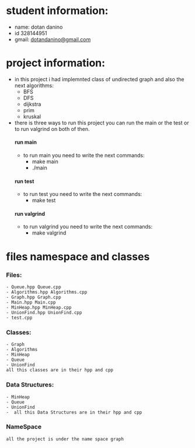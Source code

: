 # student information:
- name: dotan danino
- id 328144951
- gmail: dotandanino@gmail.com
# project information:
- in this project i had implemnted class of undirected graph and also the next algorithms:
    - BFS
    - DFS
    - dijkstra
    - prim
    - kruskal
- there is three ways to run this project you can run the main or the test or to run valgrind on both of then.
    #### run main
    - to run main you need to write the next commands:
        - make main
        - ./main
    #### run test
    - to run test you need to write the next commands:
        - make test
    #### run valgrind
    - to run valgrind you need to write the next commands:
        - make valgrind

# files namespace and classes
### Files:
    - Queue.hpp Queue.cpp
    - Algorithms.hpp Algorithms.cpp
    - Graph.hpp Graph.cpp
    - Main.hpp Main.cpp
    - MinHeap.hpp MinHeap.cpp
    - UnionFind.hpp UnionFind.cpp
    - test.cpp
### Classes:
    - Graph
    - Algorithms
    - MinHeap
    - Queue
    - UnionFind
    all this classes are in their hpp and cpp
### Data Structures:
    - MinHeap
    - Queue
    - UnionFind
    -  all this Data Structures are in their hpp and cpp
### NameSpace
    all the project is under the name space graph